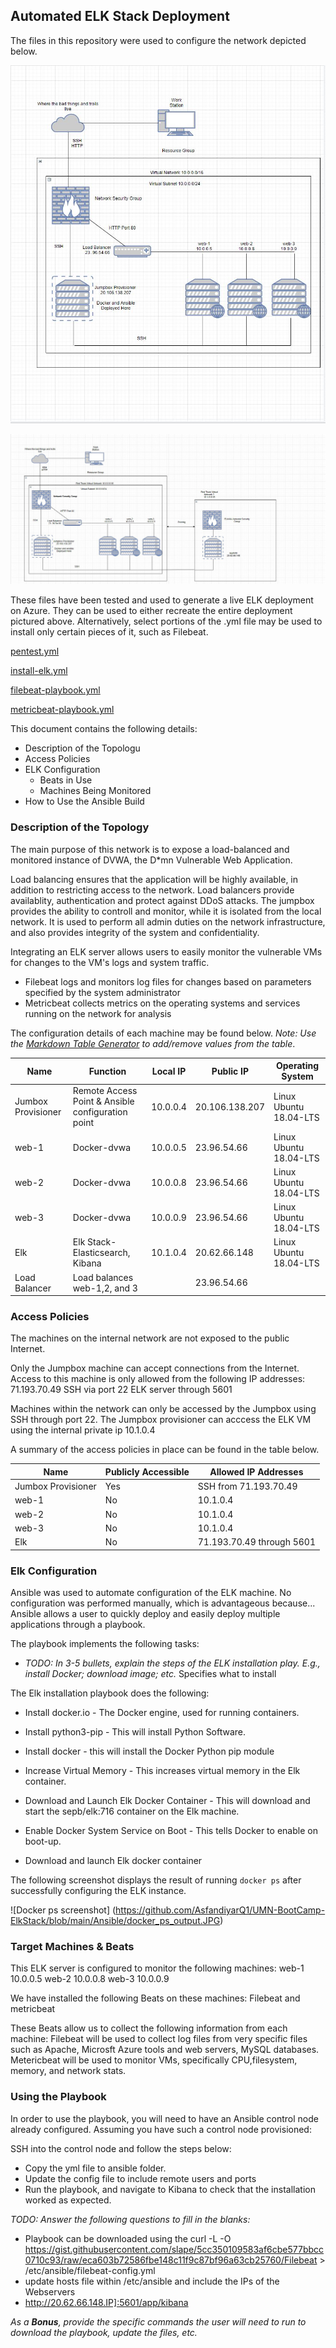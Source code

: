 ## Automated ELK Stack Deployment

The files in this repository were used to configure the network depicted below.

![RedTeam Network](https://github.com/AsfandiyarQ1/UMN-BootCamp-ElkStack/blob/main/Diagrams/Week%2012%20Homework%20-%20Cloud%20Security.JPG?raw=true)

![ElkStack Network](https://github.com/AsfandiyarQ1/UMN-BootCamp-ElkStack/blob/main/Diagrams/ELkStackProject.JPG?raw=true)

These files have been tested and used to generate a live ELK deployment on Azure. They can be used to either recreate the entire deployment pictured above. Alternatively, select portions of the .yml file may be used to install only certain pieces of it, such as Filebeat.

[pentest.yml](https://github.com/AsfandiyarQ1/UMN-BootCamp-ElkStack/blob/main/Ansible/Pentest.yml)

[install-elk.yml](https://github.com/AsfandiyarQ1/UMN-BootCamp-ElkStack/blob/main/Ansible/Install-Elk.yml)

[filebeat-playbook.yml](https://github.com/AsfandiyarQ1/UMN-BootCamp-ElkStack/blob/main/Ansible/filebeat-playbook.yml)

[metricbeat-playbook.yml](https://github.com/AsfandiyarQ1/UMN-BootCamp-ElkStack/blob/main/Ansible/metricbeat-playbook.yml)

This document contains the following details:
- Description of the Topologu
- Access Policies
- ELK Configuration
  - Beats in Use
  - Machines Being Monitored
- How to Use the Ansible Build


### Description of the Topology

The main purpose of this network is to expose a load-balanced and monitored instance of DVWA, the D*mn Vulnerable Web Application.

Load balancing ensures that the application will be highly available, in addition to restricting access to the network.
Load balancers provide availablity, authentication and protect against DDoS attacks. 
The jumpbox provides the ability to controll and monitor, while it is isolated from the local network. It is used to perform all admin duties on the network infrastructure, and also provides integrity of the system and confidentiality.

Integrating an ELK server allows users to easily monitor the vulnerable VMs for changes to the VM's logs and system traffic.
- Filebeat logs and monitors log files for changes based on parameters specified by the system administrator 
- Metricbeat collects metrics on the operating systems and services running on the network for analysis

The configuration details of each machine may be found below.
_Note: Use the [Markdown Table Generator](http://www.tablesgenerator.com/markdown_tables) to add/remove values from the table_.

| Name                | Function                                           | Local IP  | Public IP      | Operating System        |
|---------------------|----------------------------------------------------|-----------|----------------|-------------------------|
| Jumbox Provisioner  | Remote Access Point  & Ansible configuration point | 10.0.0.4  | 20.106.138.207 | Linux Ubuntu 18.04-LTS  |
| web-1               | Docker-dvwa                                        | 10.0.0.5  | 23.96.54.66    | Linux Ubuntu 18.04-LTS  |
| web-2               | Docker-dvwa                                        | 10.0.0.8  | 23.96.54.66    | Linux Ubuntu 18.04-LTS  |
| web-3               | Docker-dvwa                                        | 10.0.0.9  | 23.96.54.66    | Linux Ubuntu 18.04-LTS  |
| Elk                 | Elk Stack- Elasticsearch, Kibana                   | 10.1.0.4  | 20.62.66.148   | Linux Ubuntu 18.04-LTS  |
| Load Balancer       | Load balances web-1,2, and 3                       |           | 23.96.54.66    |                         |

### Access Policies

The machines on the internal network are not exposed to the public Internet. 

Only the Jumpbox machine can accept connections from the Internet. Access to this machine is only allowed from the following IP addresses:
71.193.70.49 SSH via port 22
ELK server through 5601

Machines within the network can only be accessed by the Jumpbox using SSH through port 22.
The Jumpbox provisioner can acccess the ELK VM using the internal private ip 10.1.0.4

A summary of the access policies in place can be found in the table below.

| Name                | Publicly Accessible | Allowed IP Addresses      |
|---------------------|---------------------|---------------------------|
| Jumbox Provisioner  | Yes                 | SSH from 71.193.70.49     |
| web-1               | No                  | 10.1.0.4                  |
| web-2               | No                  | 10.1.0.4                  |
| web-3               | No                  | 10.1.0.4                  |
| Elk                 | No                  | 71.193.70.49 through 5601 |

### Elk Configuration

Ansible was used to automate configuration of the ELK machine. No configuration was performed manually, which is advantageous because...
Ansible allows a user to quickly deploy and easily deploy multiple applications through a playbook.

The playbook implements the following tasks:
- _TODO: In 3-5 bullets, explain the steps of the ELK installation play. E.g., install Docker; download image; etc._
Specifies what to install

The Elk installation playbook does the following: 

- Install docker.io - The Docker engine, used for running containers.

- Install python3-pip - This will install Python Software.

- Install docker - this will install the Docker Python pip module

- Increase Virtual Memory - This increases virtual memory in the Elk container.

- Download and Launch Elk Docker Container - This will download and start the sepb/elk:716 container on the Elk machine. 

- Enable Docker System Service on Boot - This tells Docker to enable on boot-up.
 
 - Download and launch Elk docker container 

   
The following screenshot displays the result of running `docker ps` after successfully configuring the ELK instance.

![Docker ps screenshot] (https://github.com/AsfandiyarQ1/UMN-BootCamp-ElkStack/blob/main/Ansible/docker_ps_output.JPG)

### Target Machines & Beats
This ELK server is configured to monitor the following machines:
web-1 10.0.0.5
web-2 10.0.0.8
web-3 10.0.0.9

We have installed the following Beats on these machines:
Filebeat and metricbeat 

These Beats allow us to collect the following information from each machine:
Filebeat will be used to collect log files from very specific files such as Apache, Microsft Azure tools and web servers, MySQL databases. Metericbeat will be used to monitor VMs, specifically CPU,filesystem, memory, and network stats.



### Using the Playbook
In order to use the playbook, you will need to have an Ansible control node already configured. Assuming you have such a control node provisioned: 

SSH into the control node and follow the steps below:
- Copy the yml file to ansible folder.
- Update the config file to include remote users and ports
- Run the playbook, and navigate to Kibana to check that the installation worked as expected.

_TODO: Answer the following questions to fill in the blanks:_
- Playbook can be downloaded using the curl -L -O https://gist.githubusercontent.com/slape/5cc350109583af6cbe577bbcc0710c93/raw/eca603b72586fbe148c11f9c87bf96a63cb25760/Filebeat > /etc/ansible/filebeat-config.yml
- update hosts file within /etc/ansible and include the IPs of the Webservers
- http://20.62.66.148.IP]:5601/app/kibana

_As a **Bonus**, provide the specific commands the user will need to run to download the playbook, update the files, etc._
